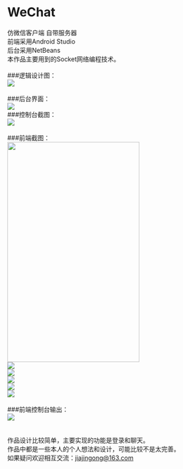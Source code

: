 # WeChat
仿微信客户端  自带服务器
<br>
前端采用Android Studio<br>
后台采用NetBeans<br>
本作品主要用到的Socket网络编程技术。<br>
<br>
###逻辑设计图：<br>
<img src="https://github.com/jingong/WeChat/blob/master/screenshot/1.png" /><br>
<br>
###后台界面：<br>
<img src="https://github.com/jingong/WeChat/blob/master/screenshot/2.png" /><br>
###控制台截图：<br>
<img src="https://github.com/jingong/WeChat/blob/master/screenshot/9.png" /><br>
<br>
###前端截图：<br>
<img width="300px" height="500px" src="https://github.com/jingong/WeChat/blob/master/screenshot/3.jpg" /><br>
<img src="https://github.com/jingong/WeChat/blob/master/screenshot/4.jpg" /><br>
<img src="https://github.com/jingong/WeChat/blob/master/screenshot/5.jpg" /><br>
<img src="https://github.com/jingong/WeChat/blob/master/screenshot/6.jpg" /><br>
<img src="https://github.com/jingong/WeChat/blob/master/screenshot/7.png" /><br>
<img src="https://github.com/jingong/WeChat/blob/master/screenshot/8.jpg" /><br>
<br>
###前端控制台输出：<br>
<img src="https://github.com/jingong/WeChat/blob/master/screenshot/10.png" /><br>
<br>
<br>
作品设计比较简单，主要实现的功能是登录和聊天。<br>
作品中都是一些本人的个人想法和设计，可能比较不是太完善。<br>
如果疑问欢迎相互交流：jiajingong@163.com<br>
